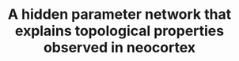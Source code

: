 ---
# Determines which paper appears first (lowest number (0) appears first)
sequence_id: 12

# Paper title
title: A hidden parameter network that explains topological properties observed in neocortex

# Paper authors
authors: Yanez, Felipe*; Udvary, Daniel; Oberlaender, Marcel

# Link to the paper's pdf (place in the `assets/pdf/papers` directory)
paper: 12.pdf

# Link to the paper's pdf (place in the `assets/pdf/papers` directory)
poster: 12.pdf
---